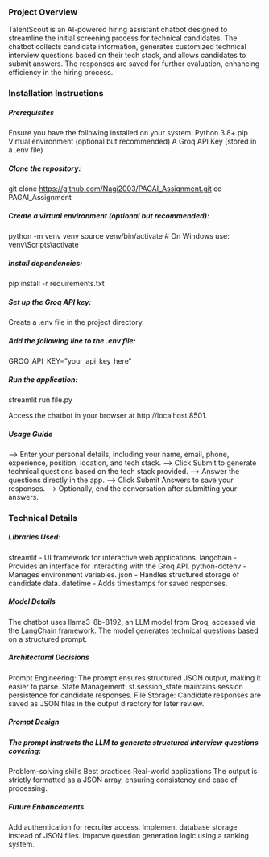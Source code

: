 ### Project Overview
TalentScout is an AI-powered hiring assistant chatbot designed to streamline the initial screening process for technical candidates. The chatbot collects candidate information, generates customized technical interview questions based on their tech stack, and allows candidates to submit answers. The responses are saved for further evaluation, enhancing efficiency in the hiring process.

### Installation Instructions
##### Prerequisites
Ensure you have the following installed on your system:
Python 3.8+
pip
Virtual environment (optional but recommended)
A Groq API Key (stored in a .env file)

##### Clone the repository:
git clone https://github.com/Nagi2003/PAGAI_Assignment.git
cd PAGAI_Assignment

##### Create a virtual environment (optional but recommended):
python -m venv venv
source venv/bin/activate  # On Windows use: venv\Scripts\activate

##### Install dependencies:
pip install -r requirements.txt

##### Set up the Groq API key:
Create a .env file in the project directory.

##### Add the following line to the .env file:
GROQ_API_KEY="your_api_key_here"

##### Run the application:
streamlit run file.py

Access the chatbot in your browser at http://localhost:8501.

##### Usage Guide
--> Enter your personal details, including your name, email, phone, experience, position, location, and tech stack.
--> Click Submit to generate technical questions based on the tech stack provided.
--> Answer the questions directly in the app.
--> Click Submit Answers to save your responses.
--> Optionally, end the conversation after submitting your answers.

### Technical Details

##### Libraries Used:
streamlit - UI framework for interactive web applications.
langchain - Provides an interface for interacting with the Groq API.
python-dotenv - Manages environment variables.
json - Handles structured storage of candidate data.
datetime - Adds timestamps for saved responses.

##### Model Details
The chatbot uses llama3-8b-8192, an LLM model from Groq, accessed via the LangChain framework.
The model generates technical questions based on a structured prompt.

##### Architectural Decisions
Prompt Engineering: The prompt ensures structured JSON output, making it easier to parse.
State Management: st.session_state maintains session persistence for candidate responses.
File Storage: Candidate responses are saved as JSON files in the output directory for later review.

##### Prompt Design
##### The prompt instructs the LLM to generate structured interview questions covering:
Problem-solving skills
Best practices
Real-world applications
The output is strictly formatted as a JSON array, ensuring consistency and ease of processing.

##### Future Enhancements
Add authentication for recruiter access.
Implement database storage instead of JSON files.
Improve question generation logic using a ranking system.
